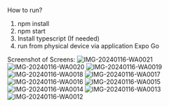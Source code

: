 How to run?
1. npm install
2. npm start
3. Install typescript (If needed)
4. run from physical device via application Expo Go

Screenshot of Screens: 
![IMG-20240116-WA0021](https://github.com/ryoaditarta/litecartesProject-FrontEnd/assets/70847057/6238143f-1a82-4419-b159-376330601bef)
![IMG-20240116-WA0020](https://github.com/ryoaditarta/litecartesProject-FrontEnd/assets/70847057/149ff8ff-9e8d-4b57-8426-5f3d72a58d4f)
![IMG-20240116-WA0019](https://github.com/ryoaditarta/litecartesProject-FrontEnd/assets/70847057/184d30ed-0b8c-4712-916c-904d14c68006)
![IMG-20240116-WA0018](https://github.com/ryoaditarta/litecartesProject-FrontEnd/assets/70847057/857e3ba4-3938-4973-be84-f172dfd120c5)
![IMG-20240116-WA0017](https://github.com/ryoaditarta/litecartesProject-FrontEnd/assets/70847057/038e1b64-0600-4bd8-bf30-fc5ffe80f401)
![IMG-20240116-WA0016](https://github.com/ryoaditarta/litecartesProject-FrontEnd/assets/70847057/4b798f7f-efce-43b4-9a35-54644c90ef80)
![IMG-20240116-WA0015](https://github.com/ryoaditarta/litecartesProject-FrontEnd/assets/70847057/33ce02f5-7ee5-4826-b95b-f581bf025701)
![IMG-20240116-WA0014](https://github.com/ryoaditarta/litecartesProject-FrontEnd/assets/70847057/8f54dbc7-2d63-450b-9db5-4b9ec8481e77)
![IMG-20240116-WA0013](https://github.com/ryoaditarta/litecartesProject-FrontEnd/assets/70847057/1f984e0e-dccb-4fcb-b5fe-04354bee22b0)
![IMG-20240116-WA0012](https://github.com/ryoaditarta/litecartesProject-FrontEnd/assets/70847057/f4d4036a-d0c9-48c6-9cbd-f5f0fdcbe447)
